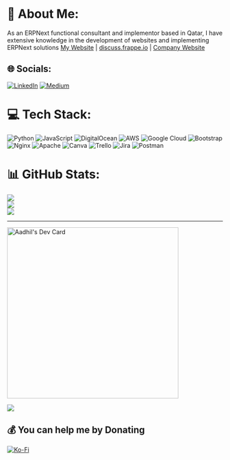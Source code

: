 # 💫 About Me:
As an ERPNext functional consultant and implementor based in Qatar, I have extensive knowledge in the development of websites and implementing ERPNext solutions
[My Website](https://aadhilpm.com/) | [discuss.frappe.io](https://discuss.frappe.io/u/aadhil_p_m/) | [Company Website](https://badeeltechnology.com)


## 🌐 Socials:
[![LinkedIn](https://img.shields.io/badge/LinkedIn-%230077B5.svg?logo=linkedin&logoColor=white)](https://linkedin.com/in/https://www.linkedin.com/in/aadhilpm/) [![Medium](https://img.shields.io/badge/Medium-12100E?logo=medium&logoColor=white)](https://medium.com/@https://medium.com/@aadhilpm) 

# 💻 Tech Stack:
![Python](https://img.shields.io/badge/python-3670A0?style=plastic&logo=python&logoColor=ffdd54) ![JavaScript](https://img.shields.io/badge/javascript-%23323330.svg?style=plastic&logo=javascript&logoColor=%23F7DF1E) ![DigitalOcean](https://img.shields.io/badge/DigitalOcean-%230167ff.svg?style=plastic&logo=digitalOcean&logoColor=white) ![AWS](https://img.shields.io/badge/AWS-%23FF9900.svg?style=plastic&logo=amazon-aws&logoColor=white) ![Google Cloud](https://img.shields.io/badge/Google%20Cloud-%234285F4.svg?style=plastic&logo=google-cloud&logoColor=white) ![Bootstrap](https://img.shields.io/badge/bootstrap-%23563D7C.svg?style=plastic&logo=bootstrap&logoColor=white) ![Nginx](https://img.shields.io/badge/nginx-%23009639.svg?style=plastic&logo=nginx&logoColor=white) ![Apache](https://img.shields.io/badge/apache-%23D42029.svg?style=plastic&logo=apache&logoColor=white) ![Canva](https://img.shields.io/badge/Canva-%2300C4CC.svg?style=plastic&logo=Canva&logoColor=white) ![Trello](https://img.shields.io/badge/Trello-%23026AA7.svg?style=plastic&logo=Trello&logoColor=white) ![Jira](https://img.shields.io/badge/jira-%230A0FFF.svg?style=plastic&logo=jira&logoColor=white) ![Postman](https://img.shields.io/badge/Postman-FF6C37?style=plastic&logo=postman&logoColor=white)
# 📊 GitHub Stats:
![](https://github-readme-stats.vercel.app/api?username=aadhilpm&theme=default&hide_border=false&include_all_commits=true&count_private=true)<br/>
![](https://github-readme-streak-stats.herokuapp.com/?user=aadhilpm&theme=default&hide_border=false)<br/>
![](https://github-readme-stats.vercel.app/api/top-langs/?username=aadhilpm&theme=default&hide_border=false&include_all_commits=true&count_private=true&layout=compact)

---

<a href="https://app.daily.dev/aadhilpm"><img src="https://api.daily.dev/devcards/c04d7987bec441c4853a8fceda41a491.png?r=mty" width="400" alt="Aadhil's Dev Card"/></a>

[![](https://visitcount.itsvg.in/api?id=aadhilpm&icon=0&color=0)](https://visitcount.itsvg.in)

  ## 💰 You can help me by Donating
  [![Ko-Fi](https://img.shields.io/badge/Ko--fi-F16061?style=for-the-badge&logo=ko-fi&logoColor=white)](https://ko-fi.com/https://ko-fi.com/aadhilpm) 



